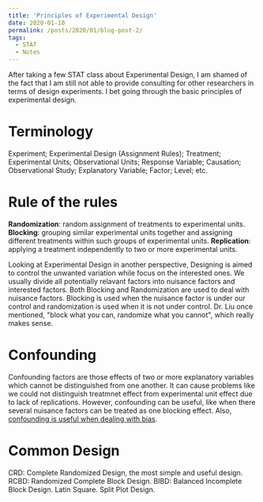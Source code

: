 ```yaml
---
title: 'Principles of Experimental Design'
date: 2020-01-10
permalink: /posts/2020/01/blog-post-2/
tags:
  - STAT
  - Notes
---
```


After taking a few STAT class about Experimental Design, I am shamed of the fact that I am still not able to provide consulting for other researchers in terms of design experiments. I bet going through the basic principles of experimental design. 

Terminology
=====
Experiment; Experimental Design (Assignment Rules); Treatment; Experimental Units; Observational Units; Response Variable; Causation; Observational Study; Explanatory Variable; Factor; Level; etc. 


Rule of the rules 
======
**Randomization**: random assignment of treatments to experimental units.
**Blocking**: grouping similar experimental units together and assigning different treatments within such groups of experimental units.
**Replication**: applying a treatment independently to two or more experimental units.

Looking at Experimental Design in another perspective, Designing is aimed to control the unwanted variation while focus on the interested ones. We usually divide all potentially relavant factors into nuisance factors and interested factors. Both Blocking and Randomization are used to deal with nuisance factors. Blocking is used when the nuisance factor is under our control and randomization is used when it is not under control. Dr. Liu once mentioned, "block what you can, randomize what you cannot", which really makes sense. 

Confounding
======
Confounding factors are those effects of two or more explanatory variables which cannot be distinguished from one another. It can cause problems like we could not distinguish treatmnet effect from experimental unit effect due to lack of replications. However, confounding can be useful, like when there several nuisance factors can be treated as one blocking effect. Also, [confounding is useful when dealing with bias](https://www.ncbi.nlm.nih.gov/pmc/articles/PMC3503514/). 

Common Design
=====
CRD: Complete Randomized Design, the most simple and useful design.
RCBD: Randomized Complete Block Design.
BIBD: Balanced Incomplete Block Design.
Latin Square.
Split Plot Design.
